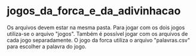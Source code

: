 # jogos_da_forca_e_da_adivinhacao
Os arquivos devem estar na mesma pasta. Para jogar com os dois jogos utiliza-se o arquivo "jogos". 
Também é possível jogar com os arquivos de cada jogo separadamente. 
O jogo da forca utiliza o arquivo "palavras.csv" para escolher a palavra do jogo.
